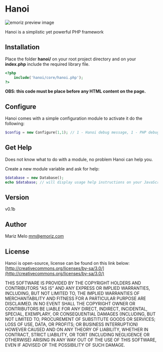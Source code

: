 Hanoi
=====

![emoriz preview image](http://emoriz.com/github/hanoi.jpg)

Hanoi is a simplistic yet powerful PHP framework


Installation
------------

Place the folder **hanoi/** on your root project directory and on your **index.php** include the required library file.

```php
<?php
	include('hanoi/core/hanoi.php');
?>
```

**OBS: this code must be place before any HTML content on the page.**


Configure
---------

Hanoi comes with a simple configuration module to activate it do the following:

```php
$config = new Configure(1,1); // 1 - Hanoi debug message, 1 - PHP debug messages
```

Get Help
--------

Does not know what to do with a module, no problem Hanoi can help you.

Create a new module variable and ask for help:

```php
$database = new Database();
echo $database; // will display usage help instructions on your JavaScript console
```


Version
-------

v0.1b


Author
------

Mariz Melo
mm@emoriz.com


License
-------

Hanoi is open-source, license can be found on this link below:
[http://creativecommons.org/licenses/by-sa/3.0/](http://creativecommons.org/licenses/by-sa/3.0/)

THIS SOFTWARE IS PROVIDED BY THE COPYRIGHT HOLDERS AND CONTRIBUTORS "AS IS" AND ANY EXPRESS
OR IMPLIED WARRANTIES, INCLUDING, BUT NOT LIMITED TO, THE IMPLIED WARRANTIES OF
MERCHANTABILITY AND FITNESS FOR A PARTICULAR PURPOSE ARE DISCLAIMED. IN NO EVENT SHALL THE
COPYRIGHT OWNER OR CONTRIBUTORS BE LIABLE FOR ANY DIRECT, INDIRECT, INCIDENTAL, SPECIAL,
EXEMPLARY, OR CONSEQUENTIAL DAMAGES (INCLUDING, BUT NOT LIMITED TO, PROCUREMENT OF SUBSTITUTE
GOODS OR SERVICES; LOSS OF USE, DATA, OR PROFITS; OR BUSINESS INTERRUPTION) HOWEVER CAUSED
AND ON ANY THEORY OF LIABILITY, WHETHER IN CONTRACT, STRICT LIABILITY, OR TORT (INCLUDING
NEGLIGENCE OR OTHERWISE) ARISING IN ANY WAY OUT OF THE USE OF THIS SOFTWARE, EVEN IF ADVISED
OF THE POSSIBILITY OF SUCH DAMAGE.
